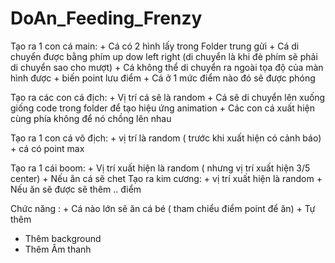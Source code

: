 # DoAn_Feeding_Frenzy
Tạo ra 1 con cá main:
	+ Cá có 2 hình lấy trong Folder trung gửi
	+ Cá di chuyển được bằng phím up dow left right (di chuyển là khi đè phím sẽ phải di chuyển sao cho mượt)
	+ Cá không thể di chuyển ra ngoài tọa độ của màn hình được
	+ biến point lưu điểm 
	+ Cá ở 1 mức điểm nào đó sẽ được phóng 

Tạo ra các con cá địch:
	+ Vị trí cá sẽ là random 
	+ Cá sẽ di chuyển lên xuống giống code trong folder để tạo hiệu ứng animation
	+ Các con cá xuất hiện cùng phía không để nó chồng lên nhau

Tạo ra 1 con cá vô địch:
	+ vị trí là random ( trước khi xuất hiện có cảnh báo)
	+ cá có point max

Tạo ra 1 cái boom:
	+ Vị trí xuất hiện là random ( nhưng vị trí xuất hiện 3/5 center)
	+ Nếu ăn cá sẽ chet
Tạo ra kim cương:
	+ vị trí xuất hiện là random
	+ Nếu ăn sẽ được sẽ thêm .. điểm

Chức năng :
	+ Cá nào lớn sẽ ăn cá bé ( tham chiểu điểm point để ăn)
	+ Tự thêm

+ Thêm background
+ Thêm Âm thanh
